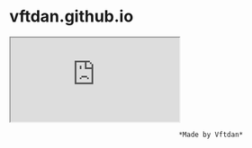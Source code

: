 # vftdan.github.io

<iframe src="http://vftdan.github.io/proj/google/input.html?vftdan.github.io"></iframe>

                                              *Made by Vftdan*
